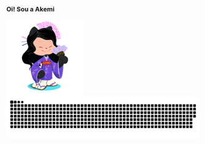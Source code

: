 ### Oi! Sou a Akemi 
![octodex](https://github.com/andressaakemih/andressaakemih/blob/main/octodex.png) ![Snake animation](https://github.com/andressaakemih/andressaakemih/blob/output/github-contribution-grid-snake.svg)
